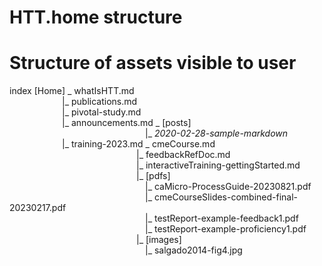 # HTT.home structure

# Structure of assets visible to user

index [Home]  _ whatIsHTT.md  
	&emsp;&emsp;&emsp;&emsp;&emsp;&emsp;|_ publications.md  
        &emsp;&emsp;&emsp;&emsp;&emsp;&emsp;|_ pivotal-study.md  
        &emsp;&emsp;&emsp;&emsp;&emsp;&emsp;|_ announcements.md _ [posts]  
		&ensp;&emsp;&emsp;&emsp;&emsp;&emsp;&emsp;&emsp;&emsp;&emsp;&emsp;&emsp;&emsp;&emsp;&emsp;&emsp;|_ *2020-02-28-sample-markdown*  
        &emsp;&emsp;&emsp;&emsp;&emsp;&emsp;|_ training-2023.md _ cmeCourse.md  
		&ensp;&emsp;&emsp;&emsp;&emsp;&emsp;&emsp;&emsp;&emsp;&emsp;&emsp;&emsp;&emsp;&emsp;&emsp;|_ feedbackRefDoc.md  
		&ensp;&emsp;&emsp;&emsp;&emsp;&emsp;&emsp;&emsp;&emsp;&emsp;&emsp;&emsp;&emsp;&emsp;&emsp;|_ interactiveTraining-gettingStarted.md  
		&ensp;&emsp;&emsp;&emsp;&emsp;&emsp;&emsp;&emsp;&emsp;&emsp;&emsp;&emsp;&emsp;&emsp;&emsp;|_ [pdfs]  
			&ensp;&emsp;&emsp;&emsp;&emsp;&emsp;&emsp;&emsp;&emsp;&emsp;&emsp;&emsp;&emsp;&emsp;&emsp;&emsp;|_ caMicro-ProcessGuide-20230821.pdf  
			&ensp;&emsp;&emsp;&emsp;&emsp;&emsp;&emsp;&emsp;&emsp;&emsp;&emsp;&emsp;&emsp;&emsp;&emsp;&emsp;|_ cmeCourseSlides-combined-final-20230217.pdf  
			&ensp;&emsp;&emsp;&emsp;&emsp;&emsp;&emsp;&emsp;&emsp;&emsp;&emsp;&emsp;&emsp;&emsp;&emsp;&emsp;|_ testReport-example-feedback1.pdf  
			&ensp;&emsp;&emsp;&emsp;&emsp;&emsp;&emsp;&emsp;&emsp;&emsp;&emsp;&emsp;&emsp;&emsp;&emsp;&emsp;|_ testReport-example-proficiency1.pdf  
		&ensp;&emsp;&emsp;&emsp;&emsp;&emsp;&emsp;&emsp;&emsp;&emsp;&emsp;&emsp;&emsp;&emsp;&emsp;|_ [images]  
			&ensp;&emsp;&emsp;&emsp;&emsp;&emsp;&emsp;&emsp;&emsp;&emsp;&emsp;&emsp;&emsp;&emsp;&emsp;&emsp;|_ salgado2014-fig4.jpg  

   
